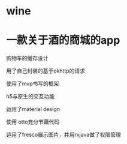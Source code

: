 # wine
一款关于酒的商城的app 
==== 
购物车的缓存设计<br>

用了自己封装的基于okhttp的请求<br> 

使用了mvp书写的框架<br> 

h5与原生的交互功能<br>

运用了material design<br> 

使用 otto充分节藕代码<br> 

运用了fresco展示图片，并用rxjava做了权限管理

